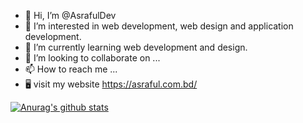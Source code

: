 - 👋 Hi, I’m @AsrafulDev
- 👀 I’m interested in web development, web design and application development.
- 🌱 I’m currently learning web development and design.
- 💞️ I’m looking to collaborate on ...
- 📫 How to reach me ...
- 🖥️ visit my website https://asraful.com.bd/

[![Anurag's github stats](https://github-readme-stats.vercel.app/api?username=AsrafulDev&show_icons=true&theme=dark)](https://github.com/AsrafulDev/github-readme-stats)
<!---
AsrafulDev/developershakil260 is a ✨ special ✨ repository because its `README.md` (this file) appears on your GitHub profile.
You can click the Preview link to take a look at your changes.
--->
